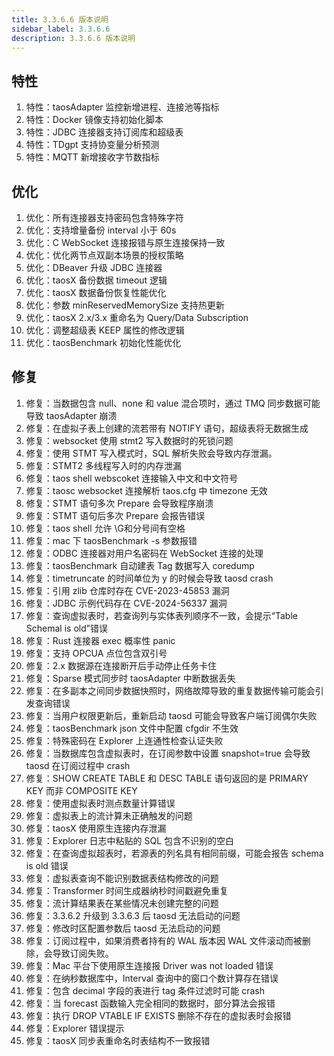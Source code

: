```yaml
---
title: 3.3.6.6 版本说明
sidebar_label: 3.3.6.6
description: 3.3.6.6 版本说明
---
```


## 特性
  1. 特性：taosAdapter 监控新增进程、连接池等指标
  2. 特性：Docker 镜像支持初始化脚本
  3. 特性：JDBC 连接器支持订阅库和超级表
  4. 特性：TDgpt 支持协变量分析预测
  5. 特性：MQTT 新增接收字节数指标

## 优化
  1. 优化：所有连接器支持密码包含特殊字符
  2. 优化：支持增量备份 interval 小于 60s 
  3. 优化：C WebSocket 连接报错与原生连接保持一致
  4. 优化：优化两节点双副本场景的授权策略
  5. 优化：DBeaver 升级 JDBC 连接器
  6. 优化：taosX 备份数据 timeout 逻辑
  7. 优化：taosX 数据备份恢复性能优化
  8. 优化：参数 minReservedMemorySize 支持热更新
  9. 优化：taosX 2.x/3.x 重命名为 Query/Data Subscription
 10. 优化：调整超级表 KEEP 属性的修改逻辑
 11. 优化：taosBenchmark 初始化性能优化

## 修复
  1. 修复：当数据包含 null、none 和 value 混合项时，通过 TMQ 同步数据可能导致 taosAdapter 崩溃
  2. 修复：在虚拟子表上创建的流若带有 NOTIFY 语句，超级表将无数据生成
  3. 修复：websocket 使用 stmt2 写入数据时的死锁问题
  4. 修复：使用 STMT 写入模式时，SQL 解析失败会导致内存泄漏。
  5. 修复：STMT2 多线程写入时的内存泄漏
  6. 修复：taos shell webscoket 连接输入中文和中文符号
  7. 修复：taosc websocket 连接解析 taos.cfg 中 timezone 无效
  8. 修复：STMT 语句多次 Prepare 会导致程序崩溃
  9. 修复：STMT 语句后多次 Prepare 会报告错误
 10. 修复：taos shell 允许 \G和分号间有空格
 11. 修复：mac 下 taosBenchmark -s 参数报错
 12. 修复：ODBC 连接器对用户名密码在 WebSocket 连接的处理
 13. 修复：taosBenchmark 自动建表 Tag 数据写入 coredump
 14. 修复：timetruncate 的时间单位为 y 的时候会导致 taosd crash
 15. 修复：引用 zlib 仓库时存在 CVE-2023-45853 漏洞
 16. 修复：JDBC 示例代码存在 CVE-2024-56337 漏洞
 17. 修复：查询虚拟表时，若查询列与实体表列顺序不一致，会提示“Table Schemal is old”错误
 18. 修复：Rust 连接器 exec 概率性 panic
 19. 修复：支持 OPCUA 点位包含双引号
 20. 修复：2.x 数据源在连接断开后手动停止任务卡住
 21. 修复：Sparse 模式同步时 taosAdapter 中断数据丢失
 22. 修复：在多副本之间同步数据快照时，网络故障导致的重复数据传输可能会引发查询错误
 23. 修复：当用户权限更新后，重新启动 taosd 可能会导致客户端订阅偶尔失败
 24. 修复：taosBenchmark json 文件中配置 cfgdir 不生效
 25. 修复：特殊密码在 Explorer 上连通性检查认证失败
 26. 修复：当数据库包含虚拟表时，在订阅参数中设置 snapshot=true 会导致 taosd 在订阅过程中 crash
 27. 修复：SHOW CREATE TABLE 和 DESC TABLE 语句返回的是 PRIMARY KEY 而非 COMPOSITE KEY
 28. 修复：使用虚拟表时测点数量计算错误
 29. 修复：虚拟表上的流计算未正确触发的问题
 30. 修复：taosX 使用原生连接内存泄漏
 31. 修复：Explorer 日志中粘贴的 SQL 包含不识别的空白
 32. 修复：在查询虚拟超表时，若源表的列名具有相同前缀，可能会报告 schema is old 错误
 33. 修复：虚拟表查询不能识别数据表结构修改的问题
 34. 修复：Transformer 时间生成器纳秒时间戳避免重复
 35. 修复：流计算结果表在某些情况未创建完整的问题
 36. 修复：3.3.6.2 升级到 3.3.6.3 后 taosd 无法启动的问题
 37. 修复：修改时区配置参数后 taosd 无法启动的问题
 38. 修复：订阅过程中，如果消费者持有的 WAL 版本因 WAL 文件滚动而被删除，会导致订阅失败。
 39. 修复：Mac 平台下使用原生连接报 Driver was not loaded 错误
 40. 修复：在纳秒数据库中，Interval 查询中的窗口个数计算存在错误
 41. 修复：包含 decimal 字段的表进行 tag 条件过滤时可能 crash
 42. 修复：当 forecast 函数输入完全相同的数据时，部分算法会报错
 43. 修复：执行 DROP VTABLE IF EXISTS 删除不存在的虚拟表时会报错
 44. 修复：Explorer 错误提示
 45. 修复：taosX 同步表重命名时表结构不一致报错

